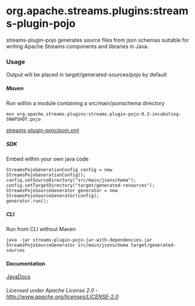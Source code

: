 org.apache.streams.plugins:streams-plugin-pojo
==============================================

streams-plugin-pojo generates source files from json schemas suitable for writing Apache Streams components and libraries in Java.

### Usage

Output will be placed in target/generated-sources/pojo by default

##### Maven

Run within a module containing a src/main/jsonschema directory

    mvn org.apache.streams.plugins:streams-plugin-pojo:0.3-incubating-SNAPSHOT:pojo

[streams-plugin-pojo/pom.xml](streams-plugin-pojo/pom.xml "streams-plugin-pojo/pom.xml")

##### SDK

Embed within your own java code

    StreamsPojoGenerationConfig config = new StreamsPojoGenerationConfig();
    config.setSourceDirectory("src/main/jsonschema");
    config.setTargetDirectory("target/generated-resources");
    StreamsPojoSourceGenerator generator = new StreamsPojoSourceGenerator(config);
    generator.run();
  
##### CLI

Run from CLI without Maven

    java -jar streams-plugin-pojo-jar-with-dependencies.jar StreamsPojoSourceGenerator src/main/jsonschema target/generated-sources

#### Documentation

[JavaDocs](apidocs/index.html "JavaDocs")

###### Licensed under Apache License 2.0 - http://www.apache.org/licenses/LICENSE-2.0